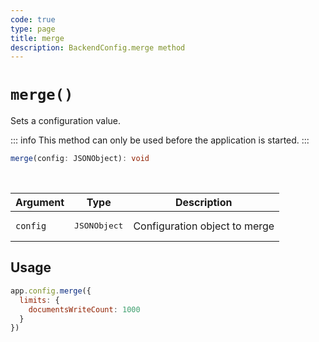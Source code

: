 ```yaml
---
code: true
type: page
title: merge
description: BackendConfig.merge method
---
```


# `merge()`

<DeprecatedBadge version="2.17.0"/>

Sets a configuration value.

::: info
This method can only be used before the application is started.
:::

```ts
merge(config: JSONObject): void
```

<br/>

| Argument | Type                  | Description                   |
|----------|-----------------------|-------------------------------|
| `config` | <pre>JSONObject</pre> | Configuration object to merge |

## Usage

```js
app.config.merge({
  limits: {
    documentsWriteCount: 1000
  }
})
```
